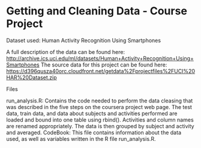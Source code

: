 # Getting and Cleaning Data - Course Project

Dataset used: Human Activity Recognition Using Smartphones

A full description of the data can be found here:
http://archive.ics.uci.edu/ml/datasets/Human+Activity+Recognition+Using+Smartphones
The source data for this project can be found here:
https://d396qusza40orc.cloudfront.net/getdata%2Fprojectfiles%2FUCI%20HAR%20Dataset.zip


Files

run_analysis.R: Contains the code needed to perform the data cleasing that was described in the five steps on the coursera project web page. The test data, train data, and data about subjects and activities performed are loaded and bound into one table using rbind(). Activities and column names are renamed appropriately. The data is then grouped by subject and activity and averaged.
CodeBook: This file contains information about the data used, as well as variables written in the R file run_analysis.R.


